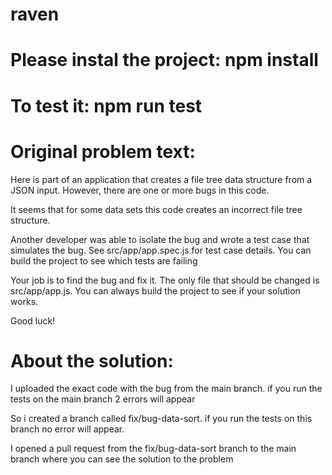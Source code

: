 # raven

# Please instal the project: npm install

# To test it: npm run test

# Original problem text:
  Here is part of an application that creates a file tree data structure from a JSON input. However, there are one or more bugs in this code.

  It seems that for some data sets this code creates an incorrect file tree structure.

  Another developer was able to isolate the bug and wrote a test case that simulates the bug. See src/app/app.spec.js for test case details. You can build the project to see which tests are failing

  Your job is to find the bug and fix it. The only file that should be changed is src/app/app.js. You can always build the project to see if your solution works.

  Good luck!

# About the solution:
  I uploaded the exact code with the bug from the main branch.
  if you run the tests on the main branch 2 errors will appear

  So i created a branch called fix/bug-data-sort.
  if you run the tests on this branch no error will appear.

  I opened a pull request from the fix/bug-data-sort branch to the main branch where you can see the solution to the problem

